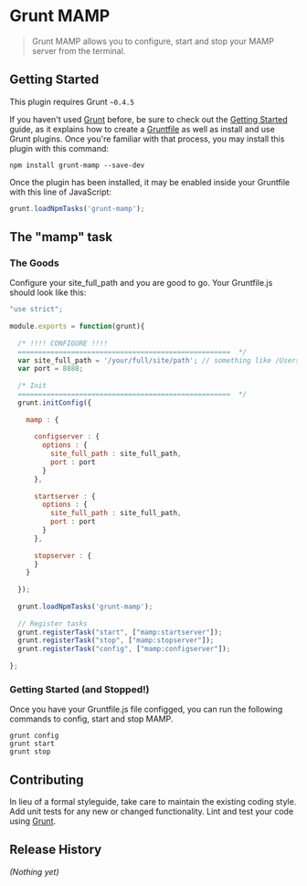 # Grunt MAMP

> Grunt MAMP allows you to configure, start and stop your MAMP server from the terminal.

## Getting Started
This plugin requires Grunt `~0.4.5`

If you haven't used [Grunt](http://gruntjs.com/) before, be sure to check out the [Getting Started](http://gruntjs.com/getting-started) guide, as it explains how to create a [Gruntfile](http://gruntjs.com/sample-gruntfile) as well as install and use Grunt plugins. Once you're familiar with that process, you may install this plugin with this command:

```shell
npm install grunt-mamp --save-dev
```

Once the plugin has been installed, it may be enabled inside your Gruntfile with this line of JavaScript:

```js
grunt.loadNpmTasks('grunt-mamp');
```

## The "mamp" task

### The Goods
Configure your site_full_path and you are good to go.  Your Gruntfile.js should look like this:

```js
"use strict";
 
module.exports = function(grunt){
 
  /* !!!! CONFIGURE !!!!
  ====================================================  */
  var site_full_path = '/your/full/site/path'; // something like /Users/username/sites/mymampsite
  var port = 8888;
 
  /* Init
  ====================================================  */
  grunt.initConfig({
 
    mamp : {
      
      configserver : {
        options : {
          site_full_path : site_full_path,
          port : port
        }
      },
 
      startserver : {
        options : {
          site_full_path : site_full_path,
          port : port
        }
      },
      
      stopserver : {
      }
    }
 
  });
 
  grunt.loadNpmTasks('grunt-mamp');
 
  // Register tasks 
  grunt.registerTask("start", ["mamp:startserver"]);
  grunt.registerTask("stop", ["mamp:stopserver"]);
  grunt.registerTask("config", ["mamp:configserver"]);
 
};
```

### Getting Started (and Stopped!)
Once you have your Gruntfile.js file configged, you can run the following commands to config, start and stop MAMP.
```
grunt config
grunt start
grunt stop
```

## Contributing
In lieu of a formal styleguide, take care to maintain the existing coding style. Add unit tests for any new or changed functionality. Lint and test your code using [Grunt](http://gruntjs.com/).

## Release History
_(Nothing yet)_
